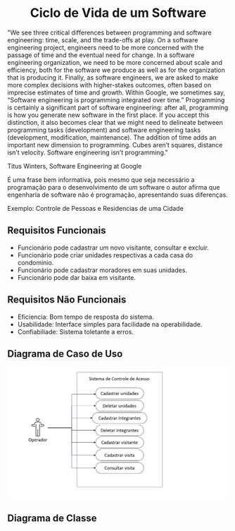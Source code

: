 <h1 align="center">Ciclo de Vida de um Software</h1>
"We see three critical differences between programming and software engineering: time, scale, and the trade-offs at play. On a software engineering project, engineers need to be more concerned with the passage of time and the eventual need for change. In a software engineering organization, we need to be more concerned about scale and efficiency, both for the software we produce as well as for the organization that is producing it. Finally, as software engineers, we are asked to make more complex decisions with higher-stakes outcomes, often based on imprecise estimates of time and growth. Within Google, we sometimes say, “Software engineering is programming integrated over time.” Programming is certainly a significant part of software engineering: after all, programming is how you generate new software in the first place. If you accept this distinction, it also becomes clear that we might need to delineate between programming tasks (development) and software engineering tasks (development, modification, maintenance). The addition of time adds an important new dimension to programming. Cubes aren’t squares, distance isn’t velocity. Software engineering isn’t programming."

Titus Winters, Software Engineering at Google

É uma frase bem informativa, pois mesmo que seja necessário a programação para o desenvolvimento de um software o autor afirma que engenharia de software não é programação, apresentando suas diferenças.

Exemplo: Controle de Pessoas e Residencias de uma Cidade

<h2>Requisitos Funcionais</h2>
<ul>
  <li>Funcionário pode cadastrar um novo visitante, consultar e excluir.</li>
  <li>Funcionário pode criar unidades respectivas a cada casa do condomínio.</li>
  <li>Funcionário pode cadastrar moradores em suas unidades.</li>
  <li>Funcionário pode dar baixa em visitante.</li>
</ul>

<h2>Requisitos Não Funcionais</h2>
<ul>
  <li>Eficiencia: Bom tempo de resposta do sistema.</li>
  <li>Usabilidade: Interface simples para facilidade na operabilidade.</li>
  <li>Confiabiliade: Sistema toletante a erros.</li>
</ul>
    
<h2>Diagrama de Caso de Uso</h2>
<img src="imagens/uso.png">

<h2>Diagrama de Classe</h2>

